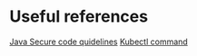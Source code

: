 # Useful references
[Java Secure code quidelines](https://www.oracle.com/java/technologies/javase/seccodeguide.html)
[Kubectl command](https://kubernetes.io/docs/reference/kubectl/quick-reference/#viewing-and-finding-resources)
